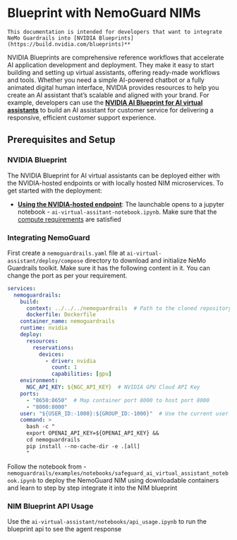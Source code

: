 # Blueprint with NemoGuard NIMs

```{note}
This documentation is intended for developers that want to integrate NeMo Guardrails into [NVIDIA Blueprints](https://build.nvidia.com/blueprints)**
```

NVIDIA Blueprints are comprehensive reference workflows that accelerate AI application development and deployment. They make it easy to start building and setting up virtual assistants, offering ready-made workflows and tools. Whether you need a simple AI-powered chatbot or a fully animated digital human interface, NVIDIA provides resources to help you create an AI assistant that’s scalable and aligned with your brand. For example, developers can use the **[NVIDIA AI Blueprint for AI virtual assistants](https://build.nvidia.com/nvidia/ai-virtual-assistant-for-customer-service)** to build an AI assistant for customer service for delivering a responsive, efficient customer support experience.

## Prerequisites and Setup

### NVIDIA Blueprint

The NVIDIA Blueprint for AI virtual assistants can be deployed either with the NVIDIA-hosted endpoints or with locally hosted NIM microservices. To get started with the deployment:

- **[Using the NVIDIA-hosted endpoint](https://build.nvidia.com/nvidia/ai-virtual-assistant-for-customer-service)**: The launchable opens to a jupyter notebook - `ai-virtual-assitant-notebook.ipynb`. Make sure that the [compute requirements](https://github.com/NVIDIA-AI-Blueprints/ai-virtual-assistant?tab=readme-ov-file#hardware-requirements) are satisfied

### Integrating NemoGuard

First create a `nemoguardrails.yaml` file at `ai-virtual-assistant/deploy/compose` directory to download and initialize NeMo Guardrails toolkit. Make sure it has the following content in it. You can change the port as per your requirement.

```yaml
services:
  nemoguardrails:
    build:
      context: ../../../nemoguardrails  # Path to the cloned repository
      dockerfile: Dockerfile
    container_name: nemoguardrails
    runtime: nvidia
    deploy:
      resources:
        reservations:
          devices:
            - driver: nvidia
              count: 1
              capabilities: [gpu]
    environment:
      NGC_API_KEY: ${NGC_API_KEY}  # NVIDIA GPU Cloud API Key
    ports:
      - "8650:8650"  # Map container port 8000 to host port 8000
      - "8000:8000"
    user: "${USER_ID:-1000}:${GROUP_ID:-1000}"  # Use the current user's UID/GID
    command: >
      bash -c "
      export OPENAI_API_KEY=${OPENAI_API_KEY} &&
      cd nemoguardrails
      pip install --no-cache-dir -e .[all]
      "

```

Follow the notebook from - `nemoguardrails/examples/notebooks/safeguard_ai_virtual_assistant_notebook.ipynb` to deploy the NemoGuard NIM using downloadable containers and learn to step by step integrate it into the NIM blueprint

### NIM Blueprint API Usage

Use the `ai-virtual-assistant/notebooks/api_usage.ipynb` to run the blueprint api to see the agent response
